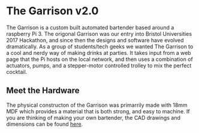 # The Garrison v2.0


The Garrison is a custom built automated bartender based around a raspberry Pi 3. The origonal Garrison was our entry into Bristol Universities 2017 Hackathon, and since then the designs and software have evolved dramatically. As a group of students/tech geeks we wanted The Garrison to a cool and nerdy way of making drinks at parties. It takes input from a web page that the Pi hosts on the local network, and then uses a combination of actuators, pumps, and a stepper-motor controlled trolley to mix the perfect cocktail.

## Meet the Hardware
The physical constructon of the Garrison was primarrily made with 18mm MDF which provides a material that is both strong, and easy to machine. If you are thinking of making your own bartender, the CAD drawings and dimensions can be found [here](http://beepboop.tech).
